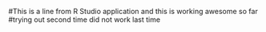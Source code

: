 #This is a line from R Studio application and this is working awesome so far
#trying out second time did not work last time